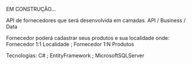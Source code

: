 EM CONSTRUÇÃO...

API de fornecedores que será desenvolvida em camadas. API / Business / Data

Fornecedor poderá cadastrar seus produtos e sua localidade onde: Fornecedor 1:1 Localidade ; Fornecedor 1:N Produtos

Tecnologias: C# ; EntityFramework ; MicrosoftSQLServer

